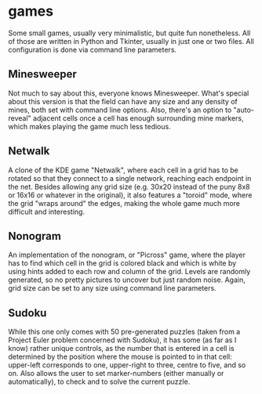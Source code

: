 # games

Some small games, usually very minimalistic, but quite fun nonetheless.
All of those are written in Python and Tkinter, usually in just one or two
files. All configuration is done via command line parameters.

Minesweeper
-----------
Not much to say about this, everyone knows Minesweeper. What's special about 
this version is that the field can have any size and any density of mines, both 
set with command line options. Also, there's an option to "auto-reveal" adjacent
cells once a cell has enough surrounding mine markers, which makes playing the
game much less tedious.

Netwalk
-------
A clone of the KDE game "Netwalk", where each cell in a grid has to be rotated
so that they connect to a single network, reaching each endpoint in the net.
Besides allowing any grid size (e.g. 30x20 instead of the puny 8x8 or 16x16 or 
whatever in the original), it also features a "toroid" mode, where the grid
"wraps around" the edges, making the whole game much more difficult and interesting.

Nonogram
--------
An implementation of the nonogram, or "Picross" game, where the player has to
find which cell in the grid is colored black and which is white by using hints
added to each row and column of the grid. Levels are randomly generated, so no
pretty pictures to uncover but just random noise. Again, grid size can be set
to any size using command line parameters.

Sudoku
------
While this one only comes with 50 pre-generated puzzles (taken from a Project 
Euler problem concerned with Sudoku), it has some (as far as I know) rather 
unique controls, as the number that is entered in a cell is determined by the
position where the mouse is pointed to in that cell: upper-left corresponds to
one, upper-right to three, centre to five, and so on. Also allows the user to 
set marker-numbers (either manually or automatically), to check and to solve
the current puzzle.
